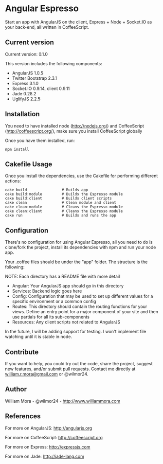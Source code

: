 # Angular Espresso

Start an app with AngularJS on the client, Express + Node + Socket.IO as your back-end, all written in CoffeeScript.

## Current version

Current version: 0.1.0

This version includes the following components:

* AngularJS 1.0.5
* Twitter Bootstrap 2.3.1
* Express 3.1.0
* Socket.IO 0.9.14, client 0.9.11
* Jade 0.28.2
* UglifyJS 2.2.5

## Installation

You need to have installed node (http://nodejs.org/) and CoffeeScript (http://coffeescript.org/), make sure
you install CoffeeScript globally

Once you have them installed, run:
```
npm install
```
## Cakefile Usage

Once you install the dependencies, use the Cakefile for performing different actions:
```
cake build                # Builds app
cake build:module         # Builds the Espresso module
cake build:client         # Builds client scripts
cake clean                # Clean module and client
cake clean:module         # Cleans the Espresso module
cake clean:client         # Cleans the Espresso module
cake run                  # Builds and runs the app
```
## Configuration

There's no configuration for using Angular Espresso, all you need to do is clone/fork the project, install its
dependencies with npm and run your node app.

Your .coffee files should be under the "app" folder. The structure is the following:

NOTE: Each directory has a README file with more detail

* Angular: Your AngularJS app should go in this directory
* Services: Backend logic goes here
* Config: Configuration that may be used to set up different values for a specific environment or a common config
* Routes: This directory should contain the routing functions for your views. Define an entry point for a major
component of your site and then use partials for all its sub-components
* Resources: Any client scripts not related to AngularJS

In the future, I will be adding support for testing. I won't implement file watching until it is stable in node.

## Contribute
If you want to help, you could try out the code, share the project, suggest new features, and/or submit pull requests.
Contact me directly at william.r.mora@gmail.com or @wilmor24.

## Author
William Mora - @wilmor24 - http://www.williammora.com

## References

For more on AngularJS: http://angularjs.org

For more on CoffeeScript: http://coffeescript.org

For more on Express: http://expressjs.com

For more on Jade: http://jade-lang.com
